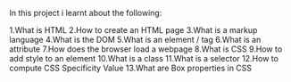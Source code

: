In this project i learnt about the following:

1.What is HTML
2.How to create an HTML page
3.What is a markup language
4.What is the DOM
5.What is an element / tag
6.What is an attribute
7.How does the browser load a webpage
8.What is CSS
9.How to add style to an element
10.What is a class
11.What is a selector
12.How to compute CSS Specificity Value
13.What are Box properties in CSS
